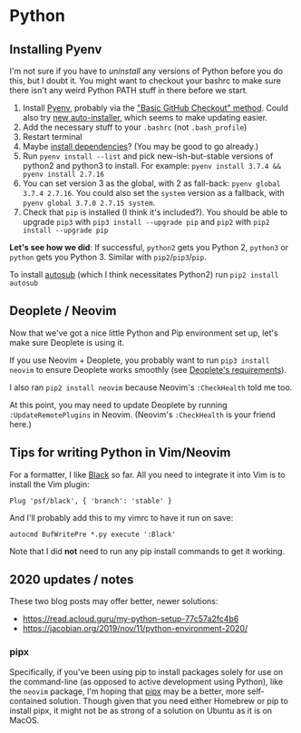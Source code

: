 # Python 

## Installing Pyenv

I'm not sure if you have to _uninstall_ any versions of Python before you do this, but I doubt it. You might want to checkout your bashrc to make sure there isn't any weird Python PATH stuff in there before we start.

1. Install [Pyenv](https://github.com/pyenv/pyenv#installation), probably via the ["Basic GitHub Checkout" method](https://github.com/pyenv/pyenv#basic-github-checkout). Could also try [new auto-installer](https://github.com/pyenv/pyenv-installer), which seems to make updating easier.
2. Add the necessary stuff to your `.bashrc` (not `.bash_profile`)
3. Restart terminal
4. Maybe [install dependencies](https://github.com/pyenv/pyenv/wiki#suggested-build-environment)? (You may be good to go already.)
5. Run `pyenv install --list` and pick new-ish-but-stable versions of  python2 and python3 to install. For example: `pyenv install 3.7.4 && pyenv install 2.7.16`
6. You can set version 3 as the global, with 2 as fall-back: `pyenv global 3.7.4 2.7.16`. You could also set the `system` version as a fallback, with `pyenv global 3.7.0 2.7.15 system`.
7. Check that `pip` is installed (I think it's included?). You should be able to upgrade `pip3` with `pip3 install --upgrade pip` and `pip2` with `pip2 install --upgrade pip`

**Let's see how we did**: If successful, `python2` gets you Python 2, `python3` or `python` gets you Python 3. Similar with `pip2`/`pip3`/`pip`. 

To install [autosub](https://github.com/agermanidis/autosub) (which I think necessitates Python2) run `pip2 install autosub`

## Deoplete / Neovim

Now that we've got a nice little Python and Pip environment set up, let's make sure Deoplete is using it.

If you use Neovim + Deoplete, you probably want to run `pip3 install neovim` to ensure Deoplete works smoothly (see [Deoplete's requirements](https://github.com/Shougo/deoplete.nvim#requirements)).

I also ran `pip2 install neovim` because Neovim's `:CheckHealth` told me too. 

At this point, you may need to update Deoplete by running `:UpdateRemotePlugins` in Neovim. (Neovim's `:CheckHealth` is your friend here.)

## Tips for writing Python in Vim/Neovim

For a formatter, I like [Black](https://github.com/psf/black/blob/master/docs/editor_integration.md) so far. All you need to integrate it into Vim is to install the Vim plugin:

```vim
Plug 'psf/black', { 'branch': 'stable' }
```

And I'll probably add this to my vimrc to have it run on save: 

```vim
autocmd BufWritePre *.py execute ':Black'
```

Note that I did **not** need to run any pip install commands to get it working.


## 2020 updates / notes

These two blog posts may offer better, newer solutions:
- https://read.acloud.guru/my-python-setup-77c57a2fc4b6
- https://jacobian.org/2019/nov/11/python-environment-2020/

### pipx

Specifically, if you've been using pip to install packages solely for use on the command-line (as opposed to active development using Python), like the `neovim` package, I'm hoping that [pipx](https://pypi.org/project/pipx/) may be a better, more self-contained solution. Though given that you need either Homebrew or pip to install pipx, it might not be as strong of a solution on Ubuntu as it is on MacOS.
